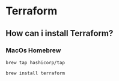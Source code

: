 # Terraform
## How can i install Terraform?
### MacOs Homebrew
```
brew tap hashicorp/tap
```
````
brew install terraform